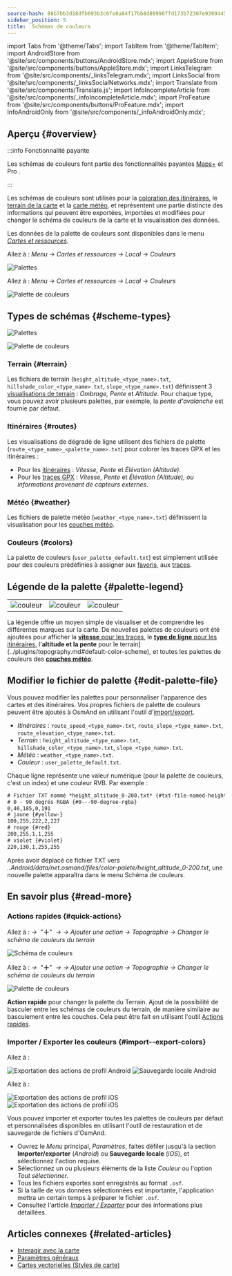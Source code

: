 ```yaml
---
source-hash: 88b7bb3d18dfb693b3c6fe8a84f17bb8d80996ffd173b72307e9309445fca331
sidebar_position: 5
title:  Schémas de couleurs
---
```


import Tabs from '@theme/Tabs';
import TabItem from '@theme/TabItem';
import AndroidStore from '@site/src/components/buttons/AndroidStore.mdx';
import AppleStore from '@site/src/components/buttons/AppleStore.mdx';
import LinksTelegram from '@site/src/components/_linksTelegram.mdx';
import LinksSocial from '@site/src/components/_linksSocialNetworks.mdx';
import Translate from '@site/src/components/Translate.js';
import InfoIncompleteArticle from '@site/src/components/_infoIncompleteArticle.mdx';
import ProFeature from '@site/src/components/buttons/ProFeature.mdx';
import InfoAndroidOnly from '@site/src/components/_infoAndroidOnly.mdx';

## Aperçu {#overview}

:::info Fonctionnalité payante

Les schémas de couleurs font partie des fonctionnalités payantes [Maps+](../purchases/index.md) et Pro <ProFeature />.

:::

Les schémas de couleurs sont utilisés pour la [coloration des itinéraires](#routes), le [terrain de la carte](#terrain) et la [carte météo](#weather), et représentent une partie distincte des informations qui peuvent être exportées, importées et modifiées pour changer le schéma de couleurs de la carte et la visualisation des données.

Les données de la palette de couleurs sont disponibles dans le menu [*Cartes et ressources*](../personal/maps-resources.md#local).

<Tabs groupId="operating-systems" queryString="current-os">

<TabItem value="android" label="Android">

Allez à : *Menu → Cartes et ressources → Local → Couleurs*

![Palettes](@site/static/img/personal/color-schemes/colors.png)

</TabItem>

<TabItem value="ios" label="iOS">

Allez à : *Menu → Cartes et ressources → Local → Couleurs*

![Palette de couleurs](@site/static/img/personal/color-schemes/color_palette_ios.png)

</TabItem>

</Tabs>

## Types de schémas {#scheme-types}

<Tabs groupId="operating-systems" queryString="current-os">

<TabItem value="android" label="Android">

![Palettes](@site/static/img/personal/color-schemes/palette.png)

</TabItem>

<TabItem value="ios" label="iOS">

![Palette de couleurs](@site/static/img/personal/color-schemes/color_altitude.png)

</TabItem>

</Tabs>

### Terrain {#terrain}

Les fichiers de terrain (`height_altitude_<type_name>.txt`, `hillshade_color_<type_name>.txt`, `slope_<type_name>.txt`) définissent 3 [visualisations de terrain](../plugins/topography.md#hillshade-slope-and-altitude-layers) : *Ombrage, Pente* et *Altitude*. Pour chaque type, vous pouvez avoir plusieurs palettes, par exemple, la *pente d'avalanche* est fournie par défaut.

### Itinéraires {#routes}

Les visualisations de dégradé de ligne utilisent des fichiers de palette (`route_<type_name>_<palette_name>.txt`) pour colorer les traces GPX et les itinéraires :

- Pour les [itinéraires](../navigation/guidance/map-during-navigation.md#color) : *Vitesse, Pente* et *Élévation (Altitude)*.
- Pour les [traces GPX](../map/tracks/appearance#track-colors-in-gpx-files) : *Vitesse, Pente* et *Élévation (Altitude), ou informations provenant de capteurs externes*.

### Météo {#weather}

Les fichiers de palette météo (`weather_<type_name>.txt`) définissent la visualisation pour les [couches météo](../plugins/weather.md#weather-layers).

### Couleurs {#colors}

La palette de couleurs (`user_palette_default.txt`) est simplement utilisée pour des couleurs prédéfinies à assigner aux [favoris](./favorites.md), aux [traces](./tracks/).

## Légende de la palette {#palette-legend}

<table class="image">
    <tr>
        <td><img src={require('@site/static/img/personal/color-schemes/legend.png').default} alt="couleur"/></td>
        <td><img src={require('@site/static/img/personal/color-schemes/legend_1.png').default} alt="couleur"/></td>
        <td><img src={require('@site/static/img/personal/color-schemes/legend_2.png').default} alt="couleur"/></td>
    </tr>
</table>

La légende offre un moyen simple de visualiser et de comprendre les différentes marques sur la carte. De nouvelles palettes de couleurs ont été ajoutées pour afficher la [**vitesse** pour les traces](../map/tracks/appearance#track-colors-in-gpx-files), le [**type de ligne** pour les itinéraires](../navigation/guidance/map-during-navigation.md#color), l'**altitude et la pente** pour le terrain](../plugins/topography.md#default-color-scheme), et toutes les palettes de couleurs des [**couches météo**](../plugins/weather.md#weather-layers).

## Modifier le fichier de palette {#edit-palette-file}

Vous pouvez modifier les palettes pour personnaliser l'apparence des cartes et des itinéraires. Vos propres fichiers de palette de couleurs peuvent être ajoutés à OsmAnd en utilisant l'outil d'[import/export](./import-export.md).

- *Itinéraires* : `route_speed_<type_name>.txt`, `route_slope_<type_name>.txt`, `route_elevation_<type_name>.txt`.
- *Terrain* : `height_altitude_<type_name>.txt`, `hillshade_color_<type_name>.txt`, `slope_<type_name>.txt`.
- *Météo* : `weather_<type_name>.txt`.
- *Couleur* : `user_palette_default.txt`.

Chaque ligne représente une valeur numérique (pour la palette de couleurs, c'est un index) et une couleur RVB. Par exemple :

```xml
# Fichier TXT nommé *height_altitude_0-200.txt* {#txt-file-named-heightaltitude0-200txt}
# 0 - 90 degrés RGBA {#0---90-degree-rgba}
0,46,185,0,191
# jaune {#yellow-}
100,255,222,2,227
# rouge {#red}
200,255,1,1,255
# violet {#violet}
220,130,1,255,255

```

Après avoir déplacé ce fichier TXT vers *..Android/data/net.osmand/files/color-palete/height_altitude_0-200.txt*, une nouvelle palette apparaîtra dans le menu Schéma de couleurs.

## En savoir plus {#read-more}

### Actions rapides {#quick-actions}

<Tabs groupId="operating-systems" queryString="current-os">

<TabItem value="android" label="Android">

Allez à : *<Translate ios="true" ids="shared_string_menu,layer_map_appearance,shared_string_buttons,custom_buttons"/> →*&nbsp; "**＋**" &nbsp;*→ <Translate ios="true" ids="add_button"/>* *→ Ajouter une action → Topographie → Changer le schéma de couleurs du terrain*

![Schéma de couleurs](@site/static/img/widgets/color_scheme.png)

</TabItem>

<TabItem value="ios" label="iOS">

Allez à : *<Translate ios="true" ids="shared_string_menu,layer_map_appearance,shared_string_buttons,custom_buttons"/> →*&nbsp; "**＋**" &nbsp;*→ <Translate ios="true" ids="add_button"/>* *→ Ajouter une action → Topographie → Changer le schéma de couleurs du terrain*

![Palette de couleurs](@site/static/img/personal/color-schemes/color_scheme_qa_ios.png)

</TabItem>

</Tabs>

**Action rapide** pour changer la palette du Terrain. Ajout de la possibilité de basculer entre les schémas de couleurs du terrain, de manière similaire au basculement entre les couches. Cela peut être fait en utilisant l'outil [Actions rapides](../widgets/quick-action.md#configure-map).

### Importer / Exporter les couleurs {#import--export-colors}

<Tabs groupId="operating-systems" queryString="current-os">

<TabItem value="android" label="Android">

Allez à : *<Translate android="true" ids="shared_string_menu,shared_string_settings,import_export,export_to_file"/>*

![Exportation des actions de profil Android](@site/static/img/personal/profiles/profile_actions_export_1_andr.png) ![Sauvegarde locale Android](@site/static/img/personal/profiles/profile_actions_export_3_andr.png)

</TabItem>

<TabItem value="ios" label="iOS">

Allez à : *<Translate ios="true" ids="shared_string_menu,shared_string_settings,local_backup,backup_into_file"/>*

![Exportation des actions de profil iOS](@site/static/img/personal/profiles/profile_actions_export_1_ios.png) ![Exportation des actions de profil iOS](@site/static/img/personal/profiles/profile_actions_export_3_ios.png)

</TabItem>

</Tabs>

Vous pouvez importer et exporter toutes les palettes de couleurs par défaut et personnalisées disponibles en utilisant l'outil de restauration et de sauvegarde de fichiers d'OsmAnd.

- Ouvrez le *Menu* principal, *Paramètres*, faites défiler jusqu'à la section **Importer/exporter** (*Android*) ou **Sauvegarde locale** (*iOS*), et sélectionnez l'action requise.
- Sélectionnez un ou plusieurs éléments de la liste *Couleur* ou l'option *Tout sélectionner*.
- Tous les fichiers exportés sont enregistrés au format `.osf`.
- Si la taille de vos données sélectionnées est importante, l'application mettra un certain temps à préparer le fichier `.osf`.
- Consultez l'article [*Importer / Exporter*](../personal/import-export.md) pour des informations plus détaillées.

## Articles connexes {#related-articles}

- [Interagir avec la carte](../../user/map/interact-with-map.md)
- [Paramètres généraux](../../user/personal/global-settings.md)
- [Cartes vectorielles (Styles de carte)](../../user/map/vector-maps.md)